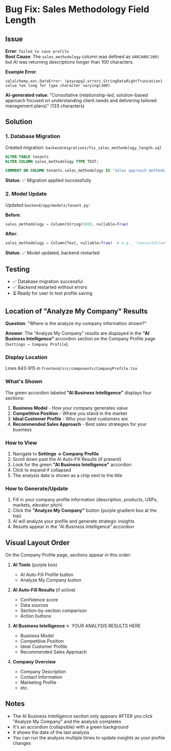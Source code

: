 # Bug Fix: Sales Methodology Field Length

## Issue
**Error**: `failed to save profile`  
**Root Cause**: The `sales_methodology` column was defined as `VARCHAR(100)` but AI was returning descriptions longer than 100 characters.

**Example Error**:
```
sqlalchemy.exc.DataError: (psycopg2.errors.StringDataRightTruncation) 
value too long for type character varying(100)
```

**AI-generated value**: "Consultative (relationship-led, solution-based approach focused on understanding client needs and delivering tailored management plans)" (133 characters)

## Solution

### 1. Database Migration
Created migration: `backend/migrations/fix_sales_methodology_length.sql`

```sql
ALTER TABLE tenants 
ALTER COLUMN sales_methodology TYPE TEXT;

COMMENT ON COLUMN tenants.sales_methodology IS 'Sales approach methodology (e.g., consultative, solution-based, value-based) - can include detailed description';
```

**Status**: ✅ Migration applied successfully

### 2. Model Update
Updated `backend/app/models/tenant.py`:

**Before**:
```python
sales_methodology = Column(String(100), nullable=True)
```

**After**:
```python
sales_methodology = Column(Text, nullable=True)  # e.g., "consultative", "solution-based" - can include detailed description
```

**Status**: ✅ Model updated, backend restarted

## Testing
- ✅ Database migration successful
- ✅ Backend restarted without errors
- ⏳ Ready for user to test profile saving

## Location of "Analyze My Company" Results

**Question**: "Where is the analyze my company information shown?"

**Answer**: The "Analyze My Company" results are displayed in the **"AI Business Intelligence"** accordion section on the Company Profile page (`Settings → Company Profile`).

### Display Location
Lines 843-915 in `frontend/src/components/CompanyProfile.tsx`

### What's Shown
The green accordion labeled **"AI Business Intelligence"** displays four sections:
1. **Business Model** - How your company generates value
2. **Competitive Position** - Where you stand in the market
3. **Ideal Customer Profile** - Who your best customers are
4. **Recommended Sales Approach** - Best sales strategies for your business

### How to View
1. Navigate to **Settings → Company Profile**
2. Scroll down past the AI Auto-Fill Results (if present)
3. Look for the green **"AI Business Intelligence"** accordion
4. Click to expand if collapsed
5. The analysis date is shown as a chip next to the title

### How to Generate/Update
1. Fill in your company profile information (description, products, USPs, markets, elevator pitch)
2. Click the **"Analyze My Company"** button (purple gradient box at the top)
3. AI will analyze your profile and generate strategic insights
4. Results appear in the "AI Business Intelligence" accordion

## Visual Layout Order

On the Company Profile page, sections appear in this order:

1. **AI Tools** (purple box)
   - AI Auto-Fill Profile button
   - Analyze My Company button

2. **AI Auto-Fill Results** (if active)
   - Confidence score
   - Data sources
   - Section-by-section comparison
   - Action buttons

3. **AI Business Intelligence** ← YOUR ANALYSIS RESULTS HERE
   - Business Model
   - Competitive Position
   - Ideal Customer Profile
   - Recommended Sales Approach

4. **Company Overview**
   - Company Description
   - Contact Information
   - Marketing Profile
   - etc.

## Notes
- The AI Business Intelligence section only appears AFTER you click "Analyze My Company" and the analysis completes
- It's an accordion (collapsible) with a green background
- It shows the date of the last analysis
- You can run the analysis multiple times to update insights as your profile changes

